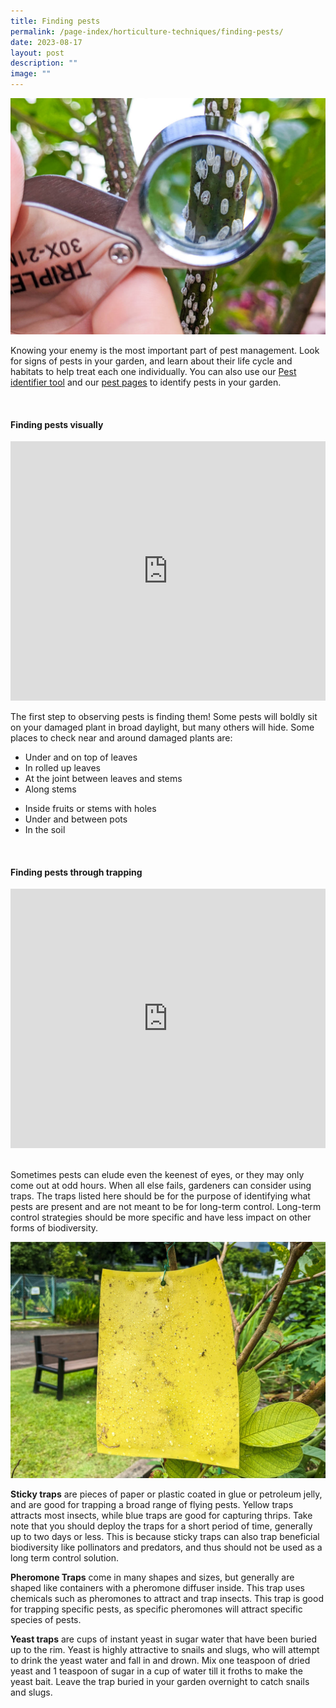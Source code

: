 ```yaml
---
title: Finding pests
permalink: /page-index/horticulture-techniques/finding-pests/
date: 2023-08-17
layout: post
description: ""
image: ""
---
```

<section>
	<img title="A gardener uses a magnifying glass to find scale insects along a stem. Photo by Jacqueline Chua." src="/images/Biodiversity/scaleinsects_pestid_jacquelinechua.jpg">
<p>Knowing your enemy is the most important part of pest management. Look for signs of pests in your garden, and learn about their life cycle and habitats to help treat each one individually. You can also use our <a href="/digital-tools/pestid/">Pest identifier tool</a> and our <a href="/learn-more-about-gardening/plant-problems/pests/">pest pages</a> to identify pests in your garden. </p>
</section>
<br>
<section>
<h4>Finding pests visually</h4>
		<iframe width="100%" height="415" src="https://www.youtube.com/embed/tb0N7ffgwGs" title="YouTube video player" frameborder="0" allow="accelerometer; autoplay; clipboard-write; encrypted-media; gyroscope; picture-in-picture; web-share" allowfullscreen=""></iframe>	<br>
<p>The first step to observing pests is finding them! Some pests will boldly sit on your damaged plant in broad daylight, but many others will hide. Some places to check near and around damaged plants are:</p>
<ul>
<li>Under and on top of leaves</li>
<li>In rolled up leaves</li>
<li>At the joint between leaves and stems</li>
	<li>Along stems<p></p>
</li><li>Inside fruits or stems with holes</li>
<li>Under and between pots</li>
<li>In the soil</li>
</ul>
</section>
<br>
<section>
<h4>Finding pests through trapping</h4>
	<iframe width="100%" height="415" src="https://www.youtube.com/embed/F0y1iznExy4" title="YouTube video player" frameborder="0" allow="accelerometer; autoplay; clipboard-write; encrypted-media; gyroscope; picture-in-picture; web-share" allowfullscreen=""></iframe>	<br>
	<br>
<p>Sometimes pests can elude even the keenest of eyes, or they may only come out at odd hours. When all else fails, gardeners can consider using traps. The traps listed here should be for the purpose of identifying what pests are present and are not meant to be for long-term control. Long-term control strategies should be more specific and have less impact on other forms of biodiversity. </p>
	<img title="Yellow sticky paper with insects stuck on the surface. Photo by Jacqueline Chua." src="/images/Horti%20techniques/yellowstickypaper_jacquelinechua.jpg">
<p><b>Sticky traps</b> are pieces of paper or plastic coated in glue or petroleum jelly, and are good for trapping a broad range of flying pests. Yellow traps attracts most insects, while blue traps are good for capturing thrips. Take note that you should deploy the traps for a short period of time, generally up to two days or less. This is because sticky traps can also trap beneficial biodiversity like pollinators and predators, and thus should not be used as a long term control solution.</p>
<p><b>Pheromone Traps</b> come in many shapes and sizes, but generally are shaped like containers with a pheromone diffuser inside. This trap uses chemicals such as pheromones to attract and trap insects. This trap is good for trapping specific pests, as specific pheromones will attract specific species of pests. </p>
<p><b>Yeast traps</b> are cups of instant yeast in sugar water that have been buried up to the rim. Yeast is highly attractive to snails and slugs, who will attempt to drink the yeast water and fall in and drown. Mix one teaspoon of dried yeast and 1 teaspoon of sugar in a cup of water till it froths to make the yeast bait. Leave the trap buried in your garden overnight to catch snails and slugs. </p>
</section>